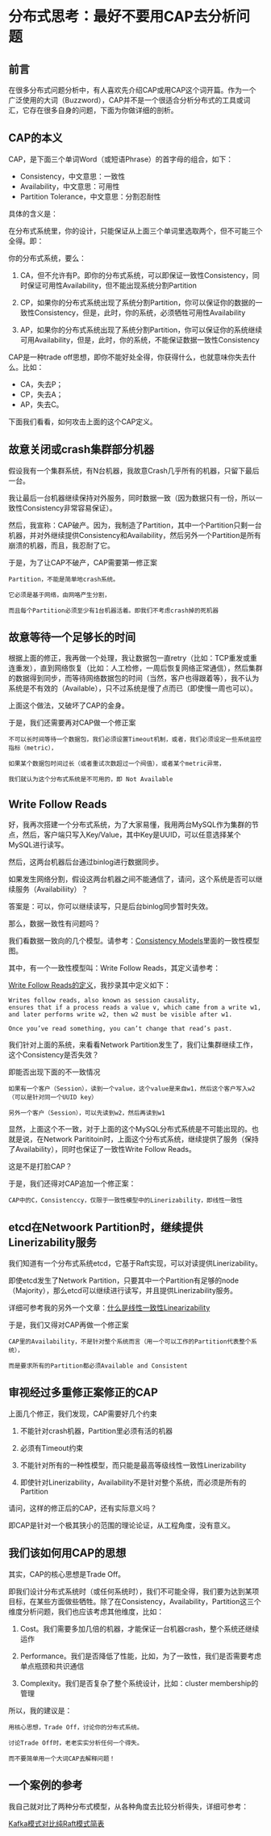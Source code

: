 # 分布式思考：最好不要用CAP去分析问题

## 前言

在很多分布式问题分析中，有人喜欢先介绍CAP或用CAP这个词开篇。作为一个广泛使用的大词（Buzzword），CAP并不是一个很适合分析分布式的工具或词汇，它存在很多自身的问题，下面为你做详细的剖析。

## CAP的本义

CAP，是下面三个单词Word（或短语Phrase）的首字母的组合，如下：

* Consistency，中文意思：一致性
* Availability，中文意思：可用性
* Partition Tolerance，中文意思：分割忍耐性

具体的含义是：

在分布式系统里，你的设计，只能保证从上面三个单词里选取两个，但不可能三个全得。即：

你的分布式系统，要么：

1. CA，但不允许有P。即你的分布式系统，可以即保证一致性Consistency，同时保证可用性Availability，但不能出现系统分割Partition

2. CP，如果你的分布式系统出现了系统分割Partition，你可以保证你的数据的一致性Consistency，但是，此时，你的系统，必须牺牲可用性Availability

3. AP，如果你的分布式系统出现了系统分割Partition，你可以保证你的系统继续可用Availability，但是，此时，你的系统，不能保证数据一致性Consistency

CAP是一种trade off思想，即你不能好处全得，你获得什么，也就意味你失去什么。比如：

* CA，失去P；
* CP，失去A；
* AP，失去C。

下面我们看看，如何攻击上面的这个CAP定义。

## 故意关闭或crash集群部分机器

假设我有一个集群系统，有N台机器，我故意Crash几乎所有的机器，只留下最后一台。

我让最后一台机器继续保持对外服务，同时数据一致（因为数据只有一份，所以一致性Consistency非常容易保证）。

然后，我宣称：CAP破产。因为，我制造了Partition，其中一个Partition只剩一台机器，并对外继续提供Consistency和Availability，然后另外一个Partition是所有崩溃的机器，而且，我忍耐了它。

于是，为了让CAP不破产，CAP需要第一修正案

```
Partition，不能是简单地crash系统。

它必须是基于网络，由网咯产生分割，

而且每个Partition必须至少有1台机器活着。即我们不考虑crash掉的死机器
```

## 故意等待一个足够长的时间

根据上面的修正，我再做一个处理，我让数据包一直retry（比如：TCP重发或重连重发），直到网络恢复（比如：人工检修，一周后恢复网络正常通信），然后集群的数据得到同步，而等待网络数据包的时间（当然，客户也得跟着等），我不认为系统是不有效的（Available），只不过系统是慢了点而已（即使慢一周也可以）。

上面这个做法，又破坏了CAP的金身。

于是，我们还需要再对CAP做一个修正案

```
不可以长时间等待一个数据包，我们必须设置Timeout机制，或者，我们必须设定一些系统监控指标（metric），

如果某个数据包时间过长（或者重试次数超过一个阀值），或者某个metric异常，

我们就认为这个分布式系统是不可用的，即 Not Available
```

## Write Follow Reads

好，我再次搭建一个分布式系统，为了大家易懂，我用两台MySQL作为集群的节点，然后，客户端只写入Key/Value，其中Key是UUID，可以任意选择某个MySQL进行读写。

然后，这两台机器后台通过binlog进行数据同步。

如果发生网络分割，假设这两台机器之间不能通信了，请问，这个系统是否可以继续服务（Availabiliity）？

答案是：可以，你可以继续读写，只是后台binlog同步暂时失效。

那么，数据一致性有问题吗？

我们看数据一致向的几个模型。请参考：[Consistency Models](http://jepsen.io/consistency)里面的一致性模型图。

其中，有一个一致性模型叫：Write Follow Reads，其定义请参考：

[Write Follow Reads的定义](http://jepsen.io/consistency/models/writes-follow-reads)，我抄录其中定义如下：

```
Writes follow reads, also known as session causality, 
ensures that if a process reads a value v, which came from a write w1, 
and later performs write w2, then w2 must be visible after w1. 

Once you’ve read something, you can’t change that read’s past.
```

我们针对上面的系统，来看看Network Partition发生了，我们让集群继续工作，这个Consistency是否失效？

即能否出现下面的不一致情况

```
如果有一个客户（Session），读到一个value，这个value是来自w1，然后这个客户写入w2（可以是针对同一个UUID key）

另外一个客户（Session），可以先读到w2，然后再读到w1
```

显然，上面这个不一致，对于上面的这个MySQL分布式系统是不可能出现的。也就是说，在Network Parititoin时，上面这个分布式系统，继续提供了服务（保持了Availability），同时也保证了一致性Write Follow Reads。

这是不是打脸CAP？

于是，我们还得对CAP追加一个修正案：

```
CAP中的C，Consistenccy，仅限于一致性模型中的Linerizability，即线性一致性
```

## etcd在Netwoork Partition时，继续提供Linerizability服务

我们知道有一个分布式系统etcd，它基于Raft实现，可以对读提供Linerizability。

即使etcd发生了Network Partition，只要其中一个Partition有足够的node（Majority），那么etcd可以继续进行读写，并且提供Linerizability服务。

详细可参考我的另外一个文章：[什么是线性一致性Linearizability](https://zhuanlan.zhihu.com/p/410217203)

于是，我们又得对CAP再做一个修正案

```
CAP里的Availability，不是针对整个系统而言（用一个可以工作的Partition代表整个系统），

而是要求所有的Partition都必须Available and Consistent
```

## 审视经过多重修正案修正的CAP

上面几个修正，我们发现，CAP需要好几个约束

1. 不能针对crash机器，Partition里必须有活的机器

2. 必须有Timeout约束

3. 不能针对所有的一种性模型，而只能是最高等级线性一致性Linerizability

4. 即使针对Linerizability，Availability不是针对整个系统，而必须是所有的Partition

请问，这样的修正后的CAP，还有实际意义吗？

即CAP是针对一个极其狭小的范围的理论论证，从工程角度，没有意义。

## 我们该如何用CAP的思想

其实，CAP的核心思想是Trade Off。

即我们设计分布式系统时（或任何系统时），我们不可能全得，我们要为达到某项目标，在某些方面做些牺牲。除了在Consistency，Availability，Partition这三个维度分析问题，我们也应该考虑其他维度，比如：

1. Cost。我们需要多加几倍的机器，才能保证一台机器crash，整个系统还继续运作

2. Performance。我们是否降低了性能，比如，为了一致性，我们是否需要考虑单点瓶颈和共识通信

3. Complexity。我们是否复杂了整个系统设计，比如：cluster membership的管理

所以，我的建议是：

```
用核心思想，Trade Off，讨论你的分布式系统。

讨论Trade Off时，老老实实分析任何一个得失。

而不要简单用一个大词CAP去解释问题！
```

## 一个案例的参考

我自己就对比了两种分布式模型，从各种角度去比较分析得失，详细可参考：

[Kafka模式对比纯Raft模式简表](https://zhuanlan.zhihu.com/p/405228466)